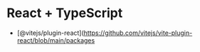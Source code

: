 # React + TypeScript

- [@vitejs/plugin-react](https://github.com/vitejs/vite-plugin-react/blob/main/packages
